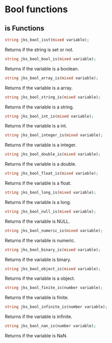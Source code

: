 # Bool functions
## is Functions

```php
string jks_bool_isst(mixed variable);
```
Returns if the string is set or not.

```php
string jks_bool_bool_is(mixed variable);
```
Returns if the variable is a boolean.

```php
string jks_bool_array_is(mixed variable);
```
Returns if the variable is a array.

```php
string jks_bool_string_is(mixed variable);
```
Returns if the variable is a string.

```php
string jks_bool_int_is(mixed variable);
```
Returns if the variable is a int.

```php
string jks_bool_integer_is(mixed variable);
```
Returns if the variable is a integer.

```php
string jks_bool_double_is(mixed variable);
```
Returns if the variable is a double.

```php
string jks_bool_float_is(mixed variable);
```
Returns if the variable is a float.

```php
string jks_bool_long_is(mixed variable);
```
Returns if the variable is a long.

```php
string jks_bool_null_is(mixed variable);
```
Returns if the variable is NULL.

```php
string jks_bool_numeric_is(mixed variable);
```
Returns if the variable is numeric.

```php
string jks_bool_binary_is(mixed variable);
```
Returns if the variable is binary.

```php
string jks_bool_object_is(mixed variable);
```
Returns if the variable is a object.

```php
string jks_bool_finite_is(number variable);
```
Returns if the variable is finite.

```php
string jks_bool_infinite_is(number variable);
```
Returns if the variable is infinite.

```php
string jks_bool_nan_is(number variable);
```
Returns if the variable is NaN.
